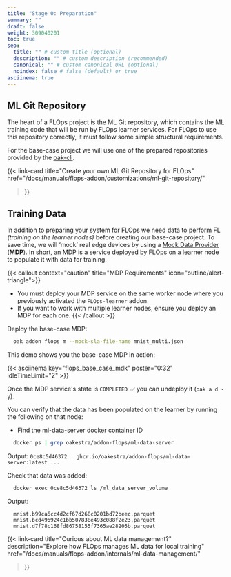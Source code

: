```yaml
---
title: "Stage 0: Preparation"
summary: ""
draft: false
weight: 309040201
toc: true
seo:
  title: "" # custom title (optional)
  description: "" # custom description (recommended)
  canonical: "" # custom canonical URL (optional)
  noindex: false # false (default) or true
asciinema: true
---
```


## ML Git Repository

The heart of a FLOps project is the ML Git repository, which contains the ML training code that will be run by FLOps learner services.
For FLOps to use this repository correctly, it must follow some simple structural requirements.

For the base-case project we will use one of the prepared repositories provided by the [oak-cli](/docs/getting-started/deploy-app/with-the-cli/).

{{< link-card
  title="Create your own ML Git Repository for FLOps"
  href="/docs/manuals/flops-addon/customizations/ml-git-repository/"
>}}


## Training Data

In addition to preparing your system for FLOps we need data to perform FL *(training on the learner nodes)* before creating our base-case project.
To save time, we will ‘mock’ real edge devices by using a [Mock Data Provider](/docs/manuals/flops-addon/internals/mock-data-providers/) (**MDP**).
In short, an MDP is a service deployed by FLOps on a learner node to populate it with data for training.

{{< callout context="caution" title="MDP Requirements" icon="outline/alert-triangle">}}
  - You must deploy your MDP service on the same worker node where you previously activated the `FLOps-learner` addon.
  - If you want to work with multiple learner nodes, ensure you deploy an MDP for each one.
{{< /callout >}}

Deploy the base-case MDP:
```bash
  oak addon flops m --mock-sla-file-name mnist_multi.json
```

This demo shows you the base-case MDP in action:

{{< asciinema key="flops_base_case_mdk" poster="0:32" idleTimeLimit="2" >}}

Once the MDP service's state is `COMPLETED ✅` you can undeploy it (`oak a d -y`).

You can verify that the data has been populated on the learner by running the following on that node:

- Find the ml-data-server docker container ID 
```bash
  docker ps | grep oakestra/addon-flops/ml-data-server
```
Output: `0ce8c5d46372   ghcr.io/oakestra/addon-flops/ml-data-server:latest ...`

Check that data was added:
```bash
  docker exec 0ce8c5d46372 ls /ml_data_server_volume  
```
Output:
```
  mnist.b99ca6cc4d2cf67d268c0201bd72beec.parquet
  mnist.bcd496924c1bb507838e493c088f2e23.parquet
  mnist.d7f78c168fd86758155f7365ae28205b.parquet
```

{{< link-card
  title="Curious about ML data management?"
  description="Explore how FLOps manages ML data for local training"
  href="/docs/manuals/flops-addon/internals/ml-data-management/"
>}}
